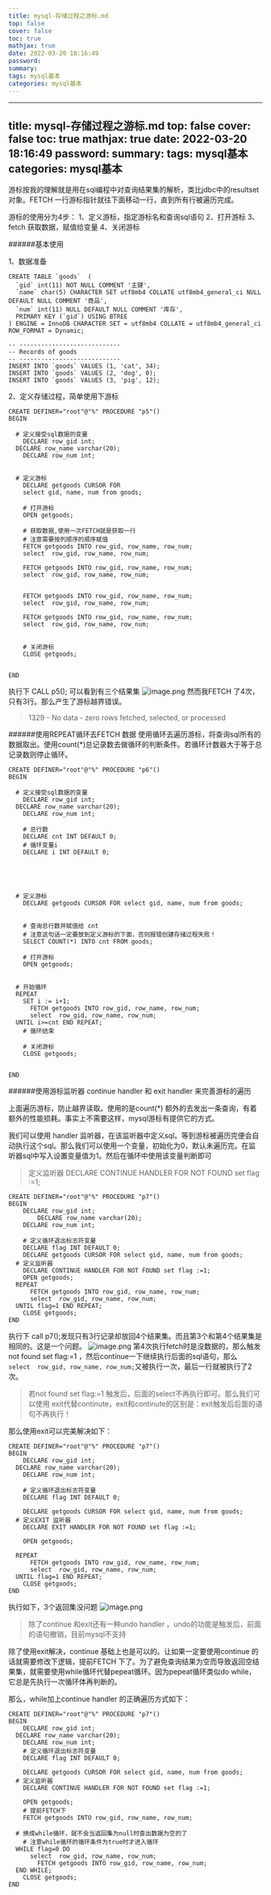 ```yaml
---
title: mysql-存储过程之游标.md
top: false
cover: false
toc: true
mathjax: true
date: 2022-03-20 18:16:49
password:
summary:
tags: mysql基本
categories: mysql基本
---
```

---
title: mysql-存储过程之游标.md
top: false
cover: false
toc: true
mathjax: true
date: 2022-03-20 18:16:49
password:
summary:
tags: mysql基本
categories: mysql基本
---
游标按我的理解就是用在sql编程中对查询结果集的解析，类比jdbc中的resultset对象。FETCH 一行游标指针就往下面移动一行，直到所有行被遍历完成。

游标的使用分为4步：
1、定义游标，指定游标名和查询sql语句
2、打开游标
3、fetch 获取数据，赋值给变量
4、关闭游标


######基本使用

1、数据准备
~~~
CREATE TABLE `goods`  (
  `gid` int(11) NOT NULL COMMENT '主键',
  `name` char(5) CHARACTER SET utf8mb4 COLLATE utf8mb4_general_ci NULL DEFAULT NULL COMMENT '商品',
  `num` int(11) NULL DEFAULT NULL COMMENT '库存',
  PRIMARY KEY (`gid`) USING BTREE
) ENGINE = InnoDB CHARACTER SET = utf8mb4 COLLATE = utf8mb4_general_ci ROW_FORMAT = Dynamic;

-- ----------------------------
-- Records of goods
-- ----------------------------
INSERT INTO `goods` VALUES (1, 'cat', 34);
INSERT INTO `goods` VALUES (2, 'dog', 0);
INSERT INTO `goods` VALUES (3, 'pig', 12);
~~~

2、定义存储过程，简单使用下游标
~~~
CREATE DEFINER="root"@"%" PROCEDURE "p5"()
BEGIN

  # 定义接受sql数据的变量
	DECLARE row_gid int;
  DECLARE row_name varchar(20);
	DECLARE row_num int;

   
  # 定义游标
	DECLARE getgoods CURSOR FOR
	select gid, name, num from goods;
	
	# 打开游标
	OPEN getgoods;
	
	# 获取数据,使用一次FETCH就是获取一行
	# 注意需要按列顺序的顺序赋值
	FETCH getgoods INTO row_gid, row_name, row_num;
	select  row_gid, row_name, row_num;
	
	FETCH getgoods INTO row_gid, row_name, row_num;
	select  row_gid, row_name, row_num;
	
	
	FETCH getgoods INTO row_gid, row_name, row_num;
	select  row_gid, row_name, row_num;
	
	FETCH getgoods INTO row_gid, row_name, row_num;
	select  row_gid, row_name, row_num;
	
	
	# 关闭游标
	CLOSE getgoods;

	 
END
~~~

执行下 CALL p5(); 可以看到有三个结果集
![image.png](https://upload-images.jianshu.io/upload_images/13965490-1a87e555a949d46e.png?imageMogr2/auto-orient/strip%7CimageView2/2/w/1240)
然而我FETCH 了4次，只有3行。那么产生了游标越界错误。
> 1329 - No data - zero rows fetched, selected, or processed


######使用REPEAT循环去FETCH 数据
使用循环去遍历游标，将查询sql所有的数据取出。使用count(*)总记录数去做循环的判断条件。若循环计数器大于等于总记录数则停止循环。
~~~
CREATE DEFINER="root"@"%" PROCEDURE "p6"()
BEGIN

  # 定义接受sql数据的变量
	DECLARE row_gid int;
  DECLARE row_name varchar(20);
	DECLARE row_num int;
	
	# 总行数
	DECLARE cnt INT DEFAULT 0;
	# 循环变量i
	DECLARE i INT DEFAULT 0;
	
	

	
 
  # 定义游标
	DECLARE getgoods CURSOR FOR select gid, name, num from goods;
	
		
	# 查询总行数并赋值给 cnt
	# 注意这句话一定要放到定义游标的下面，否则报错创建存储过程失败！
	SELECT COUNT(*) INTO cnt FROM goods;
	
	# 打开游标
	OPEN getgoods;
	

  # 开始循环
  REPEAT
    SET i := i+1;
	  FETCH getgoods INTO row_gid, row_name, row_num;
	  select  row_gid, row_name, row_num;
  UNTIL i>=cnt END REPEAT;
	# 循环结束
	
	# 关闭游标
	CLOSE getgoods;
	
	 
END
~~~

######使用游标监听器 continue handler 和 exit handler 来完善游标的遍历

上面遍历游标，防止越界读取。使用的是count(*) 额外的去发出一条查询，有着额外的性能损耗。事实上不需要这样，mysql游标有提供它的方式。

我们可以使用 handler 监听器，在该监听器中定义sql。等到游标被遍历完便会自动执行这个sql。那么我们可以使用一个变量，初始化为0，默认未遍历完。在监听器sql中写入设置变量值为1。然后在循环中使用该变量判断即可

>  定义监听器
    DECLARE CONTINUE HANDLER FOR NOT FOUND set flag :=1;
~~~
CREATE DEFINER="root"@"%" PROCEDURE "p7"()
BEGIN
	DECLARE row_gid int;
        DECLARE row_name varchar(20);
	DECLARE row_num int;

	# 定义循环退出标志符变量
	DECLARE flag INT DEFAULT 0;
	DECLARE getgoods CURSOR FOR select gid, name, num from goods;
  # 定义监听器
	DECLARE CONTINUE HANDLER FOR NOT FOUND set flag :=1;
	OPEN getgoods;
  REPEAT
	  FETCH getgoods INTO row_gid, row_name, row_num;
	  select  row_gid, row_name, row_num;
  UNTIL flag=1 END REPEAT;
	CLOSE getgoods; 
END
~~~

执行下 call p7();发现只有3行记录却放回4个结果集。而且第3个和第4个结果集是相同的。这是一个问题。
![image.png](https://upload-images.jianshu.io/upload_images/13965490-d6cc48fa192de072.png?imageMogr2/auto-orient/strip%7CimageView2/2/w/1240)
第4次执行fetch时是没数据的，那么触发not found set flag:=1 ，然后continue一下继续执行后面的sql语句，那么` select  row_gid, row_name, row_num;`又被执行一次，最后一行就被执行了2次。

> 若not found set flag:=1 触发后，后面的select不再执行即可。那么我们可以使用 exit代替continute，exit和continute的区别是：exit触发后后面的语句不再执行！

那么使用exit可以完美解决如下：
~~~
CREATE DEFINER="root"@"%" PROCEDURE "p7"()
BEGIN
	DECLARE row_gid int;
  DECLARE row_name varchar(20);
	DECLARE row_num int;

	# 定义循环退出标志符变量
	DECLARE flag INT DEFAULT 0;
	
	DECLARE getgoods CURSOR FOR select gid, name, num from goods;
  # 定义EXIT 监听器
	DECLARE EXIT HANDLER FOR NOT FOUND set flag :=1;

	OPEN getgoods;
	
  REPEAT
	  FETCH getgoods INTO row_gid, row_name, row_num;
	  select  row_gid, row_name, row_num;
  UNTIL flag=1 END REPEAT;
	CLOSE getgoods;
END
~~~
执行如下，3个返回集没问题
![image.png](https://upload-images.jianshu.io/upload_images/13965490-4938f7ce97227dda.png?imageMogr2/auto-orient/strip%7CimageView2/2/w/1240)


> 除了continue 和exit还有一种undo handler 。undo的功能是触发后，前面的语句撤销，目前mysql不支持



除了使用exit解决，continue 基础上也是可以的。让如果一定要使用continue 的话就需要修改下逻辑，提前FETCH 下了。为了避免查询结果为空而导致返回空结果集，就需要使用while循环代替pepeat循环。因为pepeat循环类似do while，它总是先执行一次循环体再判断的。


那么，while加上continue handler 的正确遍历方式如下：
~~~
CREATE DEFINER="root"@"%" PROCEDURE "p7"()
BEGIN
	DECLARE row_gid int;
  DECLARE row_name varchar(20);
	DECLARE row_num int;
	# 定义循环退出标志符变量
	DECLARE flag INT DEFAULT 0;

	DECLARE getgoods CURSOR FOR select gid, name, num from goods;
  # 定义监听器
	DECLARE CONTINUE HANDLER FOR NOT FOUND set flag :=1;

	OPEN getgoods;
	# 提前FETCH下
	FETCH getgoods INTO row_gid, row_name, row_num;
	
  # 换成while循环，就不会当返回集为null时查出数据为空的了
	# 注意while循环的循环条件为true时才进入循环
  WHILE flag=0 DO
	  select  row_gid, row_name, row_num;
		FETCH getgoods INTO row_gid, row_name, row_num;
  END WHILE;
	CLOSE getgoods;	 
END
~~~
